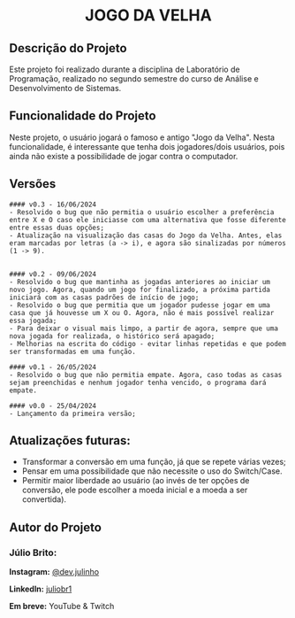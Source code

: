 <h1 align="center"> JOGO DA VELHA </h1>

## Descrição do Projeto
Este projeto foi realizado durante a disciplina de Laboratório de Programação, realizado no segundo semestre do curso de Análise e Desenvolvimento de Sistemas.

## Funcionalidade do Projeto
Neste projeto, o usuário jogará o famoso e antigo "Jogo da Velha". Nesta funcionalidade, é interessante que tenha dois jogadores/dois usuários, pois ainda não existe a possibilidade de jogar contra o computador.

## Versões

```
#### v0.3 - 16/06/2024
- Resolvido o bug que não permitia o usuário escolher a preferência entre X e O caso ele iniciasse com uma alternativa que fosse diferente entre essas duas opções;
- Atualização na visualização das casas do Jogo da Velha. Antes, elas eram marcadas por letras (a -> i), e agora são sinalizadas por números (1 -> 9).


#### v0.2 - 09/06/2024
- Resolvido o bug que mantinha as jogadas anteriores ao iniciar um novo jogo. Agora, quando um jogo for finalizado, a próxima partida iniciará com as casas padrões de início de jogo;
- Resolvido o bug que permitia que um jogador pudesse jogar em uma casa que já houvesse um X ou O. Agora, não é mais possível realizar essa jogada;
- Para deixar o visual mais limpo, a partir de agora, sempre que uma nova jogada for realizada, o histórico será apagado;
- Melhorias na escrita do código - evitar linhas repetidas e que podem ser transformadas em uma função.

#### v0.1 - 26/05/2024
- Resolvido o bug que não permitia empate. Agora, caso todas as casas sejam preenchidas e nenhum jogador tenha vencido, o programa dará empate.

#### v0.0 - 25/04/2024
- Lançamento da primeira versão;
```

## Atualizações futuras:
- Transformar a conversão em uma função, já que se repete várias vezes;
- Pensar em uma possibilidade que não necessite o uso do Switch/Case.
- Permitir maior liberdade ao usuário (ao invés de ter opções de conversão, ele pode escolher a moeda inicial e a moeda a ser convertida).

## Autor do Projeto

### Júlio Brito:
**Instagram:** [@dev.julinho](https://www.instagram.com/dev.julinho)

**LinkedIn:** [juliobr1](https://www.linkedin.com/in/juliobr1/)

**Em breve:** YouTube & Twitch
